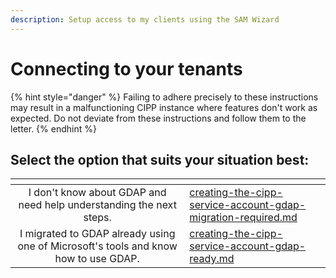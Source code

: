 ```yaml
---
description: Setup access to my clients using the SAM Wizard
---
```


# Connecting to your tenants

{% hint style="danger" %}
Failing to adhere precisely to these instructions may result in a malfunctioning CIPP instance where features don't work as expected. Do not deviate from these instructions and follow them to the letter.&#x20;
{% endhint %}

## Select the option that suits your situation best:

<table data-card-size="large" data-column-title-hidden data-view="cards"><thead><tr><th align="center"></th><th data-hidden data-card-target data-type="content-ref"></th></tr></thead><tbody><tr><td align="center">I don't know about GDAP and need help understanding the next steps.</td><td><a href="creating-the-cipp-service-account-gdap-migration-required.md">creating-the-cipp-service-account-gdap-migration-required.md</a></td></tr><tr><td align="center">I migrated to GDAP already using one of Microsoft's tools and know how to use GDAP.</td><td><a href="creating-the-cipp-service-account-gdap-ready.md">creating-the-cipp-service-account-gdap-ready.md</a></td></tr></tbody></table>
